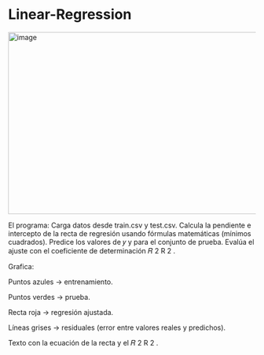 # Linear-Regression

<img width="567" height="370" alt="image" src="https://github.com/user-attachments/assets/d148c514-ea64-474c-a4df-174b1209a491" />

El programa:
Carga datos desde train.csv y test.csv.
Calcula la pendiente e intercepto de la recta de regresión usando fórmulas matemáticas (mínimos cuadrados).
Predice los valores de 𝑦
y para el conjunto de prueba.
Evalúa el ajuste con el coeficiente de determinación 
𝑅
2
R
2
.

Grafica:

Puntos azules → entrenamiento.

Puntos verdes → prueba.

Recta roja → regresión ajustada.

Líneas grises → residuales (error entre valores reales y predichos).

Texto con la ecuación de la recta y el 
𝑅
2
R
2
.
